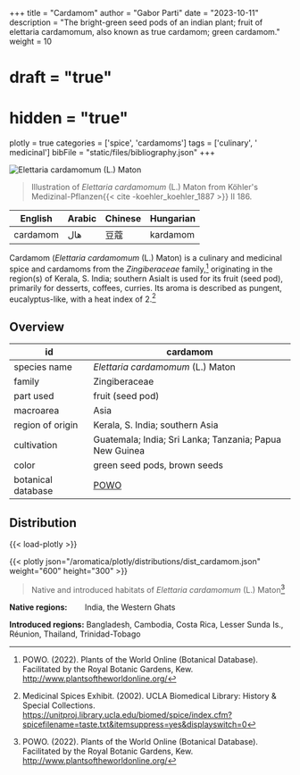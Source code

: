 +++
title = "Cardamom"
author = "Gabor Parti"
date = "2023-10-11"
description = "The bright-green seed pods of an indian plant; fruit of elettaria cardamomum, also known as true cardamom; green cardamom."
weight = 10
# draft = "true"
# hidden = "true"
plotly = true
categories = ['spice', 'cardamoms']
tags = ['culinary', ' medicinal']
bibFile = "static/files/bibliography.json"
+++

![*Elettaria cardamomum* (L.) Maton](/images/illustrations/cardamom.png?width=25vw "Illustration of Elettaria cardamomum from Köhler's Medizinal-Pflanzen")

>Illustration of *Elettaria cardamomum* (L.) Maton from Köhler's Medizinal-Pflanzen{{< cite -koehler_koehler_1887 >}} II 186.

| English|Arabic|Chinese|Hungarian|
|--------|------|-------|---------|
|cardamom|  هال |   豆蔻  | kardamom|

Cardamom (*Elettaria cardamomum* (L.) Maton) is a culinary and medicinal spice and cardamoms from the *Zingiberaceae* family,[^powo] originating in the region(s) of Kerala, S. India; southern AsiaIt is used for its fruit (seed pod), primarily for desserts, coffees, curries. Its aroma is described as pungent, eucalyptus-like, with a heat index of 2.[^ucla_medicinal_2002]

## Overview

|        id        |                        cardamom                       |
|------------------|-------------------------------------------------------|
|   species name   |           *Elettaria cardamomum* (L.) Maton           |
|      family      |                     Zingiberaceae                     |
|     part used    |                    fruit (seed pod)                   |
|     macroarea    |                          Asia                         |
| region of origin |            Kerala, S. India; southern Asia            |
|    cultivation   |Guatemala; India; Sri Lanka; Tanzania; Papua New Guinea|
|       color      |              green seed pods, brown seeds             |
|botanical database|  [POWO](https://powo.science.kew.org/taxon/796556-1)  |

## Distribution

{{< load-plotly >}}

{{< plotly json="/aromatica/plotly/distributions/dist_cardamom.json" weight="600" height="300" >}}

>Native and introduced habitats of *Elettaria cardamomum* (L.) Maton[^powo]

**Native regions:** &nbsp; &nbsp; &nbsp; &nbsp;India, the Western Ghats

**Introduced regions:** Bangladesh, Cambodia, Costa Rica, Lesser Sunda Is., Réunion, Thailand, Trinidad-Tobago

[^powo]: POWO. (2022). Plants of the World Online (Botanical Database). Facilitated by the Royal Botanic Gardens, Kew. http://www.plantsoftheworldonline.org/
[^ucla_medicinal_2002]: Medicinal Spices Exhibit. (2002). UCLA Biomedical Library: History & Special Collections. https://unitproj.library.ucla.edu/biomed/spice/index.cfm?spicefilename=taste.txt&itemsuppress=yes&displayswitch=0

